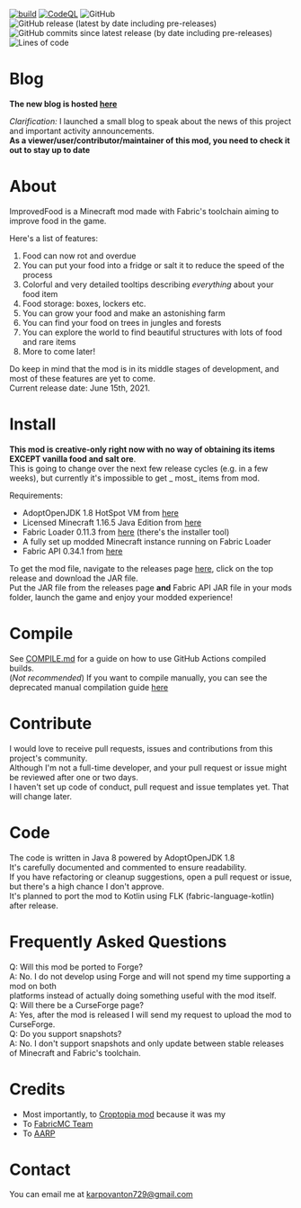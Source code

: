 [![build](https://github.com/RedGrapefruit09/ImprovedFood/actions/workflows/build.yml/badge.svg)](https://github.com/RedGrapefruit09/ImprovedFood/actions/workflows/build.yml)
[![CodeQL](https://github.com/RedGrapefruit09/ImprovedFood/actions/workflows/codeql-analysis.yml/badge.svg)](https://github.com/RedGrapefruit09/ImprovedFood/actions/workflows/codeql-analysis.yml)
![GitHub](https://img.shields.io/github/license/RedGrapefruit09/ImprovedFood?color=blue)
![GitHub release (latest by date including pre-releases)](https://img.shields.io/github/v/release/RedGrapefruit09/ImprovedFood?color=purple&include_prereleases)
![GitHub commits since latest release (by date including pre-releases)](https://img.shields.io/github/commits-since/RedGrapefruit09/ImprovedFood/latest?color=red&include_prereleases)
![Lines of code](https://img.shields.io/tokei/lines/github/RedGrapefruit09/ImprovedFood?color=orange)

# Blog

**The new blog is hosted [here](https://github.com/RedGrapefruit09/ImprovedFood/blob/master/BLOG.md)**

_Clarification:_ I launched a small blog to speak about the news of this project and important activity announcements.  
**As a viewer/user/contributor/maintainer of this mod, you need to check it out to stay up to date**

# About

ImprovedFood is a Minecraft mod made with Fabric's toolchain aiming to improve food in the game.

Here's a list of features:

1. Food can now rot and overdue
2. You can put your food into a fridge or salt it to reduce the speed of the process
3. Colorful and very detailed tooltips describing _everything_ about your food item
4. Food storage: boxes, lockers etc.
5. You can grow your food and make an astonishing farm
6. You can find your food on trees in jungles and forests
7. You can explore the world to find beautiful structures with lots of food and rare items
8. More to come later!

Do keep in mind that the mod is in its middle stages of development, and most of these features are yet to come.  
Current release date: June 15th, 2021.

# Install

**This mod is creative-only right now with no way of obtaining its items EXCEPT vanilla food and salt ore**.  
This is going to change over the next few release cycles (e.g. in a few weeks), but currently it's impossible to get _
most_ items from mod.

Requirements:

- AdoptOpenJDK 1.8 HotSpot VM from [here](https://adoptopenjdk.net/?variant=openjdk8&jvmVariant=hotspot)
- Licensed Minecraft 1.16.5 Java Edition from [here](https://www.minecraft.net/en-us/)
- Fabric Loader 0.11.3 from [here](https://fabricmc.net/use/) (there's the installer tool)
- A fully set up modded Minecraft instance running on Fabric Loader
- Fabric API 0.34.1 from [here](https://www.curseforge.com/minecraft/mc-mods/fabric-api/files)

To get the mod file, navigate to the releases page [here](https://github.com/RedGrapefruit09/ImprovedFood/releases),
click on the top release and download the JAR file.  
Put the JAR file from the releases page <b>and</b> Fabric API JAR file in your mods folder, launch the game and enjoy
your modded experience!

# Compile

See [COMPILE.md](https://github.com/RedGrapefruit09/ImprovedFood/blob/master/COMPILE.md) for a guide on how to use
GitHub Actions compiled builds.  
(_Not recommended_) If you want to compile manually, you can see the deprecated manual compilation
guide [here](https://github.com/RedGrapefruit09/ImprovedFood/blob/master/COMPILE_DEPRECATED.md)

# Contribute

I would love to receive pull requests, issues and contributions from this project's community.  
Although I'm not a full-time developer, and your pull request or issue might be reviewed after one or two days.  
I haven't set up code of conduct, pull request and issue templates yet. That will change later.

# Code

The code is written in Java 8 powered by AdoptOpenJDK 1.8  
It's carefully documented and commented to ensure readability.  
If you have refactoring or cleanup suggestions, open a pull request or issue, but there's a high chance I don't
approve.  
It's planned to port the mod to Kotlin using FLK (fabric-language-kotlin) after release.

# Frequently Asked Questions

Q: Will this mod be ported to Forge?  
A: No. I do not develop using Forge and will not spend my time supporting a mod on both  
platforms instead of actually doing something useful with the mod itself.  
Q: Will there be a CurseForge page?  
A: Yes, after the mod is released I will send my request to upload the mod to CurseForge.  
Q: Do you support snapshots?  
A: No. I don't support snapshots and only update between stable releases of Minecraft and Fabric's toolchain.

# Credits

- Most importantly, to [Croptopia mod](https://github.com/ExcessiveAmountsOfZombies/Croptopia) because it was my
- To [FabricMC Team](https://github.com/FabricMC)
- To [AARP](https://github.com/Devan-Kerman/ARRP)

# Contact

You can email me at karpovanton729@gmail.com